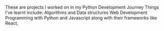 These are projects I worked on in my Python Development Journey 
Things I've learnt include:
  Algorithms and Data structures
  Web Development
  Programming with Python and Javascript along with their frameworks like React, 
